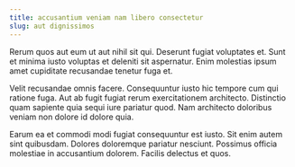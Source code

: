 ```yaml
---
title: accusantium veniam nam libero consectetur
slug: aut dignissimos
---
```


Rerum quos aut eum ut aut nihil sit qui. Deserunt fugiat voluptates et. Sunt et minima iusto voluptas et deleniti sit aspernatur. Enim molestias ipsum amet cupiditate recusandae tenetur fuga et.

Velit recusandae omnis facere. Consequuntur iusto hic tempore cum qui ratione fuga. Aut ab fugit fugiat rerum exercitationem architecto. Distinctio quam sapiente quia sequi iure pariatur quod. Nam architecto doloribus veniam non dolore id dolore quia.

Earum ea et commodi modi fugiat consequuntur est iusto. Sit enim autem sint quibusdam. Dolores doloremque pariatur nesciunt. Possimus officia molestiae in accusantium dolorem. Facilis delectus et quos.
